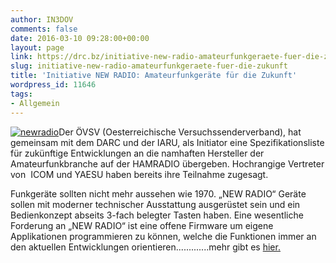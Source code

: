 ```yaml
---
author: IN3DOV
comments: false
date: 2016-03-10 09:28:00+00:00
layout: page
link: https://drc.bz/initiative-new-radio-amateurfunkgeraete-fuer-die-zukunft/
slug: initiative-new-radio-amateurfunkgeraete-fuer-die-zukunft
title: 'Initiative NEW RADIO: Amateurfunkgeräte für die Zukunft'
wordpress_id: 11646
tags:
- Allgemein
---
```


[![newradio](https://drc.bz/wp-content/uploads/2016/03/newradio.png)](https://drc.bz/wp-content/uploads/2016/03/newradio.png)Der ÖVSV (Oesterreichische Versuchssenderverband), hat gemeinsam mit dem DARC und der IARU, als Initiator eine Spezifikationsliste für zukünftige Entwicklungen an die namhaften Hersteller der Amateurfunkbranche auf der HAM­RADIO übergeben. Hochrangige Vertreter von  ICOM und YAESU haben bereits ihre Teilnahme zugesagt.




Funkgeräte sollten nicht mehr aussehen wie 1970. „NEW RADIO“ Geräte sollen mit moderner technischer Ausstattung ausgerüstet sein und ein Bedienkonzept abseits 3-fach belegter Tasten haben. Eine wesentliche Forderung an „NEW RADIO“ ist eine offene Firmware um eigene Applikationen programmieren zu können, welche die Funktionen immer an den aktuellen Entwicklungen orientieren.............mehr gibt es [hier](http://www.newradio.eu/?page_id=2)[.](%20http://www.newradio.eu/?page_id=2)



